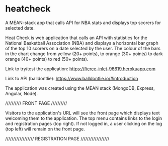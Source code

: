 # heatcheck
A MEAN-stack app that calls API for NBA stats and displays top scorers for selected date.

Heat Check is web application that calls an API with statistics for the National Basketball Association (NBA) and displays a horizontal bar graph of the top 10 scorers on a date selected by the user. The colour of the bars in the chart change from yellow (20+ points), to orange (30+ points) to dark orange (40+ points) to red (50+ points). 

Link to try/test the application: https://fierce-inlet-96619.herokuapp.com

Link to API (balldontlie): https://www.balldontlie.io/#introduction

The application was created using the MEAN stack (MongoDB, Express, Angular, Node). 

//////////
FRONT PAGE
//////////

Visitors to the application's URL will see the front page which displays text welcoming them
to the application. The top menu contains links to the login and registration pages (top right). If not logged in, a user clicking on the log (top left) will remain on the front page. 

//////////////////
REGISTRATION PAGE
//////////////////



